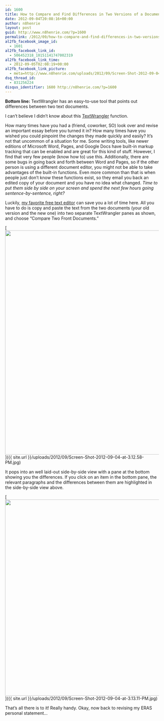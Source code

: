 ```yaml
---
id: 1600
title: How to Compare and Find Differences in Two Versions of a Document Using TextWrangler
date: 2012-09-04T20:08:16+00:00
author: n8henrie
layout: post
guid: http://www.n8henrie.com/?p=1600
permalink: /2012/09/how-to-compare-and-find-differences-in-two-versions-of-a-document-using-textwrangler/
al2fb_facebook_image_id:
  - 1601
al2fb_facebook_link_id:
  - 506452318_10151141747002319
al2fb_facebook_link_time:
  - 2012-09-05T02:08:19+00:00
al2fb_facebook_link_picture:
  - meta=http://www.n8henrie.com/uploads/2012/09/Screen-Shot-2012-09-04-at-3.13.11-PM-300x187.jpg
dsq_thread_id:
  - 831256224
disqus_identifier: 1600 http://n8henrie.com/?p=1600
---
```

**Bottom line:** TextWrangler has an easy-to-use tool that points out differences between two text documents.
  
<!--more-->

I can&#8217;t believe I didn&#8217;t know about this <a target="_blank" href="http://www.barebones.com/products/TextWrangler/">TextWrangler</a> function.

How many times have you had a (friend, coworker, SO) look over and revise an important essay before you turned it in? How many times have you wished you could pinpoint the changes they made quickly and easily? It&#8217;s not that uncommon of a situation for me. Some writing tools, like newer editions of Microsoft Word, Pages, and Google Docs have built-in markup tracking that can be enabled and are great for this kind of stuff. However, I find that very few people (know how to) use this. Additionally, there are some bugs in going back and forth between Word and Pages, so if the other person is using a different document editor, you might not be able to take advantages of the built-in functions. Even more common than that is when people just don&#8217;t know these functions exist, so they email you back an edited copy of your document and you have no idea what changed. _Time to put them side by side on your screen and spend the next few hours going sentence-by-sentence, right?_

Luckily, <a target="_blank" href="http://www.barebones.com/products/TextWrangler/">my favorite free text editor</a> can save you a lot of time here. All you have to do is copy and paste the text from the two documents (your old version and the new one) into two separate TextWrangler panes as shown, and choose &#8220;Compare Two Front Documents.&#8221; 

[<img src="{{ site.url }}/uploads/2012/09/Screen-Shot-2012-09-04-at-3.12.58-PM.jpg" alt="" title="Comparing Documents in TextWrangler" width="873" height="731" class="aligncenter size-full wp-image-1602" srcset="{{ site.url }}/uploads/2012/09/Screen-Shot-2012-09-04-at-3.12.58-PM.jpg 873w, http://n8henrie.com/uploads/2012/09/Screen-Shot-2012-09-04-at-3.12.58-PM-300x251.jpg 300w" sizes="(max-width: 873px) 100vw, 873px" />]({{ site.url }}/uploads/2012/09/Screen-Shot-2012-09-04-at-3.12.58-PM.jpg) 

It pops into an well laid-out side-by-side view with a pane at the bottom showing you the differences. If you click on an item in the bottom pane, the relevant paragraphs and the differences between them are highlighted in the side-by-side view above.

[<img src="{{ site.url }}/uploads/2012/09/Screen-Shot-2012-09-04-at-3.13.11-PM-1024x640.jpg" alt="" title="Side-by-side comparison view in TextWrangler" width="1024" height="640" class="aligncenter size-large wp-image-1601" srcset="{{ site.url }}/uploads/2012/09/Screen-Shot-2012-09-04-at-3.13.11-PM-1024x640.jpg 1024w, http://n8henrie.com/uploads/2012/09/Screen-Shot-2012-09-04-at-3.13.11-PM-300x187.jpg 300w, http://n8henrie.com/uploads/2012/09/Screen-Shot-2012-09-04-at-3.13.11-PM.jpg 1280w" sizes="(max-width: 1024px) 100vw, 1024px" />]({{ site.url }}/uploads/2012/09/Screen-Shot-2012-09-04-at-3.13.11-PM.jpg) 

That&#8217;s all there is to it! Really handy. Okay, now back to revising my ERAS personal statement…